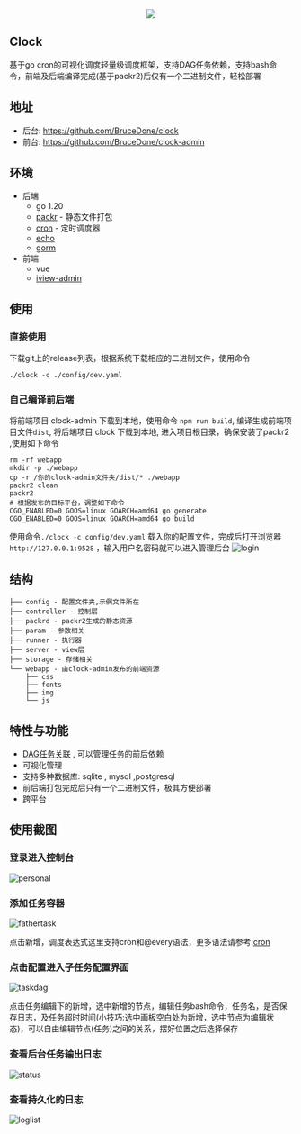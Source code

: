 <div align=center>
<img src="https://user-images.githubusercontent.com/12979090/86565300-297abd80-bf9a-11ea-916f-b547f5023ee8.png" /> 
</div>

## Clock
基于go cron的可视化调度轻量级调度框架，支持DAG任务依赖，支持bash命令，前端及后端编译完成(基于packr2)后仅有一个二进制文件，轻松部署

## 地址
* 后台: https://github.com/BruceDone/clock
* 前台: https://github.com/BruceDone/clock-admin

## 环境
* 后端
    * go 1.20
    * [packr](https://github.com/gobuffalo/packr) - 静态文件打包
    * [cron](https://github.com/robfig/cron) - 定时调度器
    * [echo](https://github.com/labstack/echo)
    * [gorm](https://github.com/jinzhu/gorm)
* 前端
    * vue 
    * [iview-admin](https://github.com/iview/iview-admin)

## 使用
### 直接使用
下载git上的release列表，根据系统下载相应的二进制文件，使用命令
```
./clock -c ./config/dev.yaml
```

### 自己编译前后端
将前端项目 clock-admin 下载到本地，使用命令 `npm run build`, 编译生成前端项目文件`dist`, 将后端项目 clock 下载到本地, 进入项目根目录，确保安装了packr2 ,使用如下命令

```shell script
rm -rf webapp
mkdir -p ./webapp
cp -r /你的clock-admin文件夹/dist/* ./webapp
packr2 clean
packr2
# 根据发布的目标平台，调整如下命令
CGO_ENABLED=0 GOOS=linux GOARCH=amd64 go generate  
CGO_ENABLED=0 GOOS=linux GOARCH=amd64 go build
```

使用命令`./clock -c config/dev.yaml` 载入你的配置文件，完成后打开浏览器 `http://127.0.0.1:9528` ，输入用户名密码就可以进入管理后台
![login](https://user-images.githubusercontent.com/12979090/86568293-3948d080-bf9f-11ea-9c19-4cf68af595a0.png)

## 结构
```
├── config - 配置文件夹,示例文件所在
├── controller - 控制层
├── packrd - packr2生成的静态资源
├── param - 参数相关
├── runner - 执行器
├── server - view层
├── storage - 存储相关
└── webapp - 由clock-admin发布的前端资源
    ├── css
    ├── fonts
    ├── img
    └── js
```

## 特性与功能
* [DAG任务关联](https://en.wikipedia.org/wiki/Dag) , 可以管理任务的前后依赖
* 可视化管理
* 支持多种数据库: sqlite , mysql ,postgresql
* 前后端打包完成后只有一个二进制文件，极其方便部署
* 跨平台

## 使用截图

### 登录进入控制台 
![personal](https://user-images.githubusercontent.com/12979090/86567691-5c26b500-bf9e-11ea-8c3c-98a75120ce18.jpg)

### 添加任务容器
![fathertask](https://user-images.githubusercontent.com/12979090/86567720-6779e080-bf9e-11ea-9168-18dc751d730e.jpg)

点击新增，调度表达式这里支持cron和@every语法，更多语法请参考:[cron](https://github.com/robfig/cron)

### 点击配置进入子任务配置界面
![taskdag](https://user-images.githubusercontent.com/12979090/86567779-7a8cb080-bf9e-11ea-8622-fc924f4a5ba8.jpg)

点击任务编辑下的新增，选中新增的节点，编辑任务bash命令，任务名，是否保存日志，及任务超时时间(小技巧:选中画板空白处为新增，选中节点为编辑状态)，可以自由编辑节点(任务)之间的关系，摆好位置之后选择保存

### 查看后台任务输出日志
![status](https://user-images.githubusercontent.com/12979090/86567810-84aeaf00-bf9e-11ea-82b6-4bd585d7df7c.jpg)

### 查看持久化的日志
![loglist](https://user-images.githubusercontent.com/12979090/86567837-8e381700-bf9e-11ea-9812-43a7189a2827.jpg)
